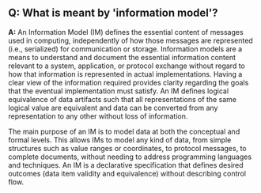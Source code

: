 ## **Q: What is meant by 'information model'?**
**A:** 
An Information Model (IM) defines the essential content of messages used in computing, 
independently of how those messages are represented (i.e., serialized) for communication or storage. 
Information models are a means to understand and document the essential information content 
relevant to a system, application, or protocol exchange 
without regard to how that information is represented in actual implementations. 
Having a clear view of the information required provides clarity 
regarding the goals that the eventual implementation must satisfy.
An IM defines logical equivalence of data artifacts such that all representations of the same logical value are equivalent and data can be converted from any representation to any other without loss of information.

The main purpose of an IM is to model data at both the conceptual and formal levels. 
This allows IMs to model any kind of data, from simple structures such as value ranges or coordinates, 
to protocol messages, to complete documents, without needing to address programming languages and techniques. 
An IM is a declarative specification that defines desired outcomes (data item validity and equivalence) without describing control flow. 

